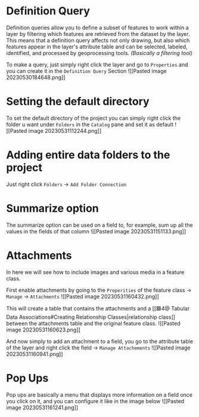 # Definition Query
Definition queries allow you to define a subset of features to work within a layer by filtering which features are retrieved from the dataset by the layer. 
This means that a definition query affects not only drawing, but also which features appear in the layer's attribute table and can be selected, labeled, identified, and processed by geoprocessing tools. 
_(Basically a filtering tool)_

To make a query, just simply right click the layer and go to `Properties` and you can create it in the `Definition Query` Section
![[Pasted image 20230530184648.png]]

# Setting the default directory
To set the default directory of the project you can simply right click the folder u want under `Folders` in the `Catalog` pane and set it as default
![[Pasted image 20230531112244.png]]

# Adding entire data folders to the project
Just right click `Folders` -> `Add Folder Connection`

# Summarize option
The summarize option can be used on a field to, for example, sum up all the values in the fields of that column
![[Pasted image 20230531151133.png]]

# Attachments
In here we will see how to include images and various media in a feature class.

First enable attachments by going to the `Properities` of the feature class -> `Manage` -> `Attachments`
![[Pasted image 20230531160432.png]]

This will create a table that contains the attachments and a [[🟩4@ Tabular Data Associations#Creating Relationship Classes|relationship class]] between the attachments table and the original feature class.
![[Pasted image 20230531160623.png]]

And now simply to add an attachment to a field, you go to the attribute table of the layer and right click the field -> `Manage Attachements`
![[Pasted image 20230531160941.png]]

# Pop Ups
Pop ups are basically a menu that displays more information on a field once you click on it, and you can configure it like in the image below
![[Pasted image 20230531161241.png]]

